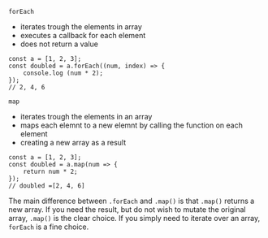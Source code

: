 `forEach`
* iterates trough the elements in array
* executes a callback for each element
* does not return a value
```
const a = [1, 2, 3];
const doubled = a.forEach((num, index) => {
    console.log (num * 2);
});
// 2, 4, 6
```

`map`
* iterates trough the elements in an array 
* maps each elemnt to a new elemnt by calling the function on each element
* creating a new array as a result 
```
const a = [1, 2, 3];
const doubled = a.map(num => {
    return num * 2;
});
// doubled =[2, 4, 6]
```

The main difference between `.forEach` and `.map()` is that `.map()` returns a new array. If you need the result, but do not wish to mutate the original array, `.map()` is the clear choice. If you simply need to iterate over an array, `forEach` is a fine choice.
